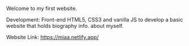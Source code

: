 Welcome to my first website. 

Development: Front-end HTML5, CSS3 and vanilla JS to develop a basic website that holds biography info. about myself. 

Website Link: https://miaa.netlify.app/
